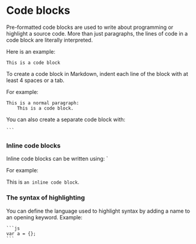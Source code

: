 # Code blocks

Pre-formatted code blocks are used to write about programming or highlight a source code. More than just paragraphs, the lines of code in a code block are literally interpreted.

Here is an example:

```
This is a code block 
```

To create a code block in Markdown, indent each line of the block with at least 4 spaces or a tab.

For example:

```
This is a normal paragraph:
    This is a code block. 
```

You can also create a separate code block with:

    ```

### Inline code blocks

Inline code blocks can be written using: `

For example:

This is `an inline code block`.

### The syntax of highlighting

You can define the language used to highlight syntax by adding a name to an opening keyword. 
Example:

    ```js
    var a = {};
    ```